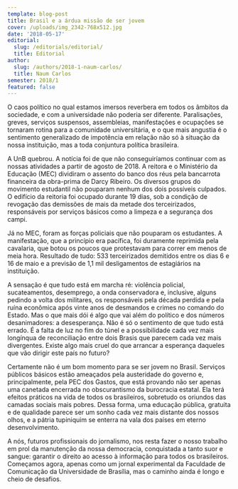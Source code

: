 ```yaml
---
template: blog-post
title: Brasil e a árdua missão de ser jovem
cover: /uploads/img_2342-768x512.jpg
date: '2018-05-17'
editorial:
  slug: /editorials/editorial/
  title: Editorial
author:
  slug: /authors/2018-1-naum-carlos/
  title: Naum Carlos
semester: 2018/1
featured: false
---
```

O caos político no qual estamos imersos reverbera em todos os âmbitos da sociedade, e com a universidade não poderia ser diferente.  Paralisações, greves, serviços suspensos, assembleias, manifestações e ocupações se tornaram rotina para a comunidade universitária, e o que mais angustia é o sentimento generalizado de impotência em relação não só à situação da nossa instituição, mas a toda conjuntura política brasileira.



A UnB quebrou. A notícia foi de que não conseguiríamos continuar com as nossas atividades a partir de agosto de 2018. A reitora e o Ministério da Educação (MEC) dividiram o assento do banco dos réus pela bancarrota financeira da obra-prima de Darcy Ribeiro. Os diversos grupos do movimento estudantil não pouparam nenhum dos dois possíveis culpados. O edifício da reitoria foi ocupado durante 19 dias, sob a condição de revogação das demissões de mais da metade dos terceirizados, responsáveis por serviços básicos como a limpeza e a segurança dos campi.



Já no MEC, foram as forças policiais que não pouparam os estudantes. A manifestação, que a princípio era pacífica, foi duramente reprimida pela cavalaria, que botou os poucos que protestavam para correr em menos de meia hora. Resultado de tudo: 533 terceirizados demitidos entre os dias 6 e 16 de maio e a previsão de 1,1 mil desligamentos de estagiários na instituição.



A sensação é que tudo está em marcha ré: violência policial, sucateamentos, desemprego, a onda conservadora e, inclusive, alguns pedindo a volta dos militares, os responsáveis pela década perdida e pela ruína econômica após vinte anos de desmandos e crimes no comando do Estado. Mas o que mais dói é algo que vai além do político e dos números desanimadores: a desesperança. Não é só o sentimento de que tudo está errado. É a falta de luz no fim do túnel e a possibilidade cada vez mais longínqua de reconciliação entre dois Brasis que parecem cada vez mais divergentes. Existe algo mais cruel do que arrancar a esperança daqueles que vão dirigir este país no futuro?



Certamente não é um bom momento para se ser jovem no Brasil. Serviços públicos básicos estão ameaçados pela austeridade do governo e, principalmente, pela PEC dos Gastos, que está provando não ser apenas uma canetada encerrada no obscurantismo da burocracia estatal. Ela terá efeitos práticos na vida de todos os brasileiros, sobretudo os oriundos das camadas sociais mais pobres. Dessa forma, uma educação pública, gratuita e de qualidade parece ser um sonho cada vez mais distante dos nossos olhos, e a pátria tupiniquim se enterra na vala dos países em eterno desenvolvimento.



A nós, futuros profissionais do jornalismo, nos resta fazer o nosso trabalho em prol da manutenção da nossa democracia, conquistada a tanto suor e sangue: garantir o direito ao acesso à informação para todos os brasileiros. Começamos agora, apenas como um jornal experimental da Faculdade de Comunicação da Universidade de Brasília, mas o caminho ainda é longo e cheio de desafios.
